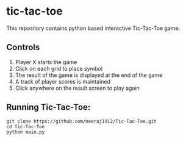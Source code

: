 # tic-tac-toe
This repository contains python based interactive Tic-Tac-Toe game.

## Controls
1. Player X starts the game
2. Click on each grid to place symbol
3. The result of the game is displayed at the end of the game
4. A track of player scores is maintained
5. Click anywhere on the result screen to play again

## Running Tic-Tac-Toe:

```
git clone https://github.com/neeraj1912/Tic-Tac-Toe.git
cd Tic-Tac-Toe
python main.py
```
